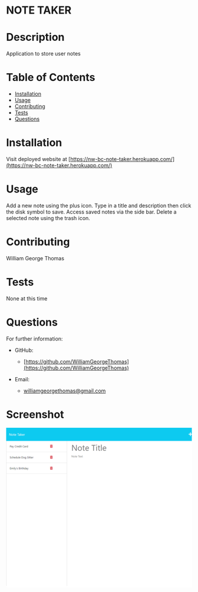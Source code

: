 # NOTE TAKER

# Description

Application to store user notes

# Table of Contents

- [Installation](#installation)
- [Usage](#usage)
- [Contributing](#contributing)
- [Tests](#tests)
- [Questions](#questions)

# Installation

Visit deployed website at [https://nw-bc-note-taker.herokuapp.com/](https://nw-bc-note-taker.herokuapp.com/)

# Usage

Add a new note using the plus icon. Type in a title and description then click the disk symbol to save. Access saved notes via the side bar. Delete a selected note using the trash icon.

# Contributing

William George Thomas

# Tests

None at this time

# Questions

For further information:

- GitHub:

  - [https://github.com/WilliamGeorgeThomas](https://github.com/WilliamGeorgeThomas)

- Email:

  - williamgeorgethomas@gmail.com

# Screenshot

![screenshot of note taker application](./public/assets/images/localhost_3001_notes.png)
